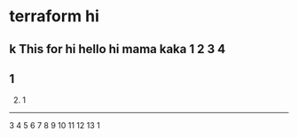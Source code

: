 # terraform hi
k This for
hi hello
hi
mama
kaka
1
2
3
4
----
1
----
2. 1
----
3
4
5
6
7
8
9
10
11
12
13
1
